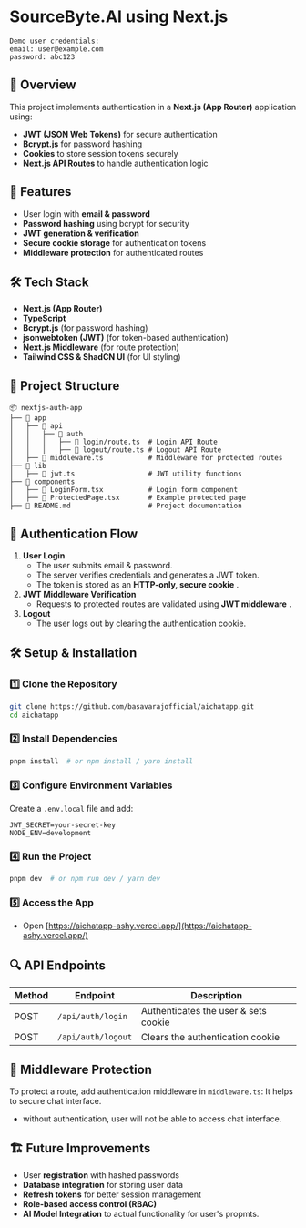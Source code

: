 
# SourceByte.AI using Next.js

```
Demo user credentials:
email: user@example.com
password: abc123
```

## 📌 Overview

This project implements authentication in a **Next.js (App Router)** application using:

* **JWT (JSON Web Tokens)** for secure authentication
* **Bcrypt.js** for password hashing
* **Cookies** to store session tokens securely
* **Next.js API Routes** to handle authentication logic

## 🚀 Features

* User login with **email & password**
* **Password hashing** using bcrypt for security
* **JWT generation & verification**
* **Secure cookie storage** for authentication tokens
* **Middleware protection** for authenticated routes

## 🛠 Tech Stack

* **Next.js (App Router)**
* **TypeScript**
* **Bcrypt.js** (for password hashing)
* **jsonwebtoken (JWT)** (for token-based authentication)
* **Next.js Middleware** (for route protection)
* **Tailwind CSS & ShadCN UI** (for UI styling)

## 📂 Project Structure

```
📦 nextjs-auth-app
├── 📂 app
│   ├── 📂 api
│   │   ├── 📂 auth
│   │   │   ├── 📄 login/route.ts  # Login API Route
│   │   │   ├── 📄 logout/route.ts # Logout API Route
│   ├── 📂 middleware.ts           # Middleware for protected routes
├── 📂 lib
│   ├── 📄 jwt.ts                  # JWT utility functions
├── 📂 components
│   ├── 📄 LoginForm.tsx           # Login form component
│   ├── 📄 ProtectedPage.tsx       # Example protected page
├── 📄 README.md                   # Project documentation
```

## 🔑 Authentication Flow

1. **User Login**
   * The user submits email & password.
   * The server verifies credentials and generates a JWT token.
   * The token is stored as an  **HTTP-only, secure cookie** .
2. **JWT Middleware Verification**
   * Requests to protected routes are validated using  **JWT middleware** .
3. **Logout**
   * The user logs out by clearing the authentication cookie.

## 🛠 Setup & Installation

### 1️⃣ Clone the Repository

```bash
git clone https://github.com/basavarajofficial/aichatapp.git
cd aichatapp
```

### 2️⃣ Install Dependencies

```bash
pnpm install  # or npm install / yarn install
```

### 3️⃣ Configure Environment Variables

Create a `.env.local` file and add:

```env
JWT_SECRET=your-secret-key
NODE_ENV=development
```

### 4️⃣ Run the Project

```bash
pnpm dev  # or npm run dev / yarn dev
```

### 5️⃣ Access the App

* Open [https://aichatapp-ashy.vercel.app/](https://aichatapp-ashy.vercel.app/)

## 🔍 API Endpoints

| Method | Endpoint             | Description                          |
| ------ | -------------------- | ------------------------------------ |
| POST   | `/api/auth/login`  | Authenticates the user & sets cookie |
| POST   | `/api/auth/logout` | Clears the authentication cookie     |

## 🔐 Middleware Protection

To protect a route, add authentication middleware in `middleware.ts`:
It helps to secure chat interface.
 - without authentication, user will not be able to access chat interface.

## 🏗️ Future Improvements

* User **registration** with hashed passwords
* **Database integration** for storing user data
* **Refresh tokens** for better session management
* **Role-based access control (RBAC)**
* **AI Model Integration** to actual functionality for user's propmts.
